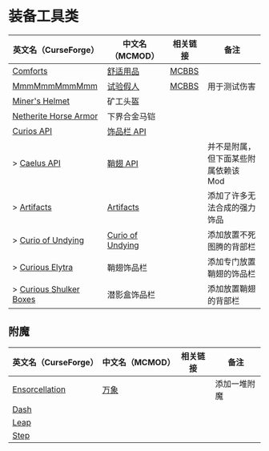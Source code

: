# 装备工具类

| 英文名（CurseForge）                                                                            | 中文名（MCMOD）                                          | 相关链接                                              | 备注                                 |
| ----------------------------------------------------------------------------------------------- | -------------------------------------------------------- | ----------------------------------------------------- | ------------------------------------ |
| [Comforts](https://www.curseforge.com/minecraft/mc-mods/comforts)                               | [舒适用品](https://www.mcmod.cn/class/2107.html)         | [MCBBS](https://www.mcbbs.net/thread-781567-1-1.html) |                                      |
| [MmmMmmMmmMmm](https://www.curseforge.com/minecraft/mc-mods/mmmmmmmmmmmm)                       | [试验假人](https://www.mcmod.cn/class/1139.html)         | [MCBBS](https://www.mcbbs.net/thread-708291-1-1.html) | 用于测试伤害                         |
| [Miner's Helmet](https://www.curseforge.com/minecraft/mc-mods/miners-helmet)                    | 矿工头盔                                                 |                                                       |                                      |
| [Netherite Horse Armor](https://www.curseforge.com/minecraft/mc-mods/netherite-horse-armor-mod) | 下界合金马铠                                             |                                                       |                                      |
| [Curios API](https://www.curseforge.com/minecraft/mc-mods/curios)                               | [饰品栏 API](https://www.mcmod.cn/class/2029.html)       |                                                       |                                      |
| > [Caelus API](https://www.curseforge.com/minecraft/mc-mods/caelus)                             | [鞘翅 API](https://www.mcmod.cn/class/2458.html)         |                                                       | 并不是附属，但下面某些附属依赖该 Mod |
| > [Artifacts](https://www.curseforge.com/minecraft/mc-mods/artifacts)                           | [Artifacts](https://www.mcmod.cn/class/2821.html)        |                                                       | 添加了许多无法合成的强力饰品         |
| > [Curio of Undying](https://www.curseforge.com/minecraft/mc-mods/curio-of-undying)             | [Curio of Undying](https://www.mcmod.cn/class/2236.html) |                                                       | 添加放置不死图腾的背部栏             |
| > [Curious Elytra](https://www.curseforge.com/minecraft/mc-mods/curious-elytra)                 | 鞘翅饰品栏                                               |                                                       | 添加专门放置鞘翅的饰品栏             |
| > [Curious Shulker Boxes](https://www.curseforge.com/minecraft/mc-mods/curious-shulker-boxes)   | 潜影盒饰品栏                                             |                                                       | 添加放置鞘翅的背部栏                 |

## 附魔

| 英文名（CurseForge）                                                          | 中文名（MCMOD）                              | 相关链接 | 备注         |
| ----------------------------------------------------------------------------- | -------------------------------------------- | -------- | ------------ |
| [Ensorcellation](https://www.curseforge.com/minecraft/mc-mods/ensorcellation) | [万象](https://www.mcmod.cn/class/2025.html) |          | 添加一堆附魔 |
| [Dash](https://www.curseforge.com/minecraft/mc-mods/dash)                     |                                              |          |              |
| [Leap](https://www.curseforge.com/minecraft/mc-mods/leap)                     |                                              |          |              |
| [Step](https://www.curseforge.com/minecraft/mc-mods/step)                     |                                              |          |              |
